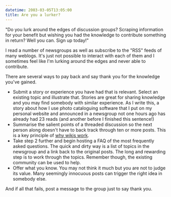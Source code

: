 ```yaml
---
datetime: 2003-03-05T13:05:00
title: Are you a lurker?
---
```

"Do you lurk around the edges of discussion groups? Scraping information for your benefit but wishing you had the knowledge to contribute something in return? Well you can. Sign up today!"

I read a number of newsgroups as well as subscribe to the "RSS" feeds of many weblogs. It's just not possible to interact with each of them and I sometimes feel like I'm lurking around the edges and never able to contribute.

There are several ways to pay back and say thank you for the knowledge you've gained.

- Submit a story or experience you have had that is relevant. Select an existing topic and illustrate that. Stories are great for sharing knowledge and you may find somebody with similar experience. As I write this, a story about how I use photo cataloguing software that I put on my personal website and announced in a newsgroup not one hours ago has already had 23 reads (and another before I finished this sentence!)
- Summarise the salient points of a threaded discussion so the next person along doesn't have to back track through ten or more posts. This is a key principle of [why wikis work](http://c2.com/cgi/wiki?WhyWikiWorks). 
- Take step 2 further and begin hosting a FAQ of the most frequently asked questions. The quick and dirty way is a list of topics in the newsgroup and a link back to the original posts. The long and rewarding step is to work through the topics. Remember though, the existing community can be used to help.
- Offer what you know. You may not think it much but you are not to judge its value. Many seemingly innocuous posts can trigger the right idea in somebody else.

And if all that fails, post a message to the group just to say thank you.